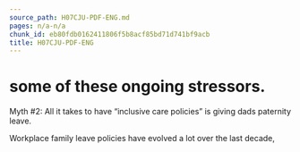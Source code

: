 ```yaml
---
source_path: H07CJU-PDF-ENG.md
pages: n/a-n/a
chunk_id: eb80fdb0162411806f5b8acf85bd71d741bf9acb
title: H07CJU-PDF-ENG
---
```

# some of these ongoing stressors.

Myth #2: All it takes to have “inclusive care policies” is giving dads paternity leave.

Workplace family leave policies have evolved a lot over the last decade,
